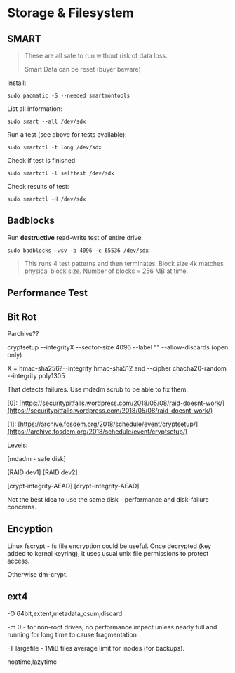 # Storage & Filesystem

## SMART

> These are all safe to run without risk of data loss.
>
> Smart Data can be reset \(buyer beware\)

Install:

```
sudo pacmatic -S --needed smartmontools
```

List all information:

```
sudo smart --all /dev/sdx
```

Run a test \(see above for tests available\):

```
sudo smartctl -t long /dev/sdx
```

Check if test is finished:

```
sudo smartctl -l selftest /dev/sdx
```

Check results of test:

```
sudo smartctl -H /dev/sdx
```

## Badblocks

Run **destructive** read-write test of entire drive:

```
sudo badblocks -wsv -b 4096 -c 65536 /dev/sdx
```

> This runs 4 test patterns and then terminates. Block size 4k matches physical block size. Number of blocks = 256 MB at time.

## Performance Test

## Bit Rot

Parchive??

cryptsetup --integrityX  --sector-size 4096 --label "" --allow-discards \(open only\)

X = hmac-sha256?--integrity hmac-sha512 and --cipher chacha20-random --integrity poly1305

That detects failures. Use mdadm scrub to be able to fix them.

\[0\]: [https://securitypitfalls.wordpress.com/2018/05/08/raid-doesnt-work/](https://securitypitfalls.wordpress.com/2018/05/08/raid-doesnt-work/)

\[1\]: [https://archive.fosdem.org/2018/schedule/event/cryptsetup/](https://archive.fosdem.org/2018/schedule/event/cryptsetup/)

Levels:

\[mdadm - safe disk\]

\[RAID dev1\] \[RAID dev2\]

\[crypt-integrity-AEAD\] \[crypt-integrity-AEAD\]

Not the best idea to use the same disk - performance and disk-failure concerns.

## Encyption

Linux fscrypt - fs file encryption could be useful. Once decrypted \(key added to kernal keyring\), it uses usual unix file permissions to protect access.

Otherwise dm-crypt.

## ext4

-O 64bit,extent,metadata\_csum,discard

-m 0 - for non-root drives, no performance impact unless nearly full and running for long time to cause fragmentation

-T largefile - 1MiB files average limit for inodes \(for backups\).

noatime,lazytime

